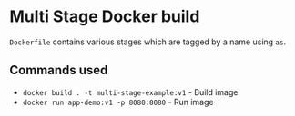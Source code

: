 # Multi Stage Docker build 
`Dockerfile` contains various stages which are tagged by a name using `as`.

## Commands used
- `docker build . -t multi-stage-example:v1` - Build image
- `docker run app-demo:v1 -p 8080:8080` - Run image